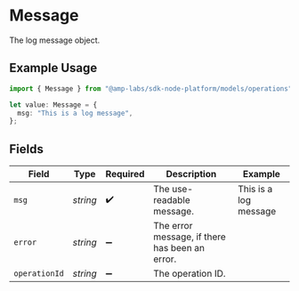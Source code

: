 # Message

The log message object.

## Example Usage

```typescript
import { Message } from "@amp-labs/sdk-node-platform/models/operations";

let value: Message = {
  msg: "This is a log message",
};
```

## Fields

| Field                                          | Type                                           | Required                                       | Description                                    | Example                                        |
| ---------------------------------------------- | ---------------------------------------------- | ---------------------------------------------- | ---------------------------------------------- | ---------------------------------------------- |
| `msg`                                          | *string*                                       | :heavy_check_mark:                             | The use-readable message.                      | This is a log message                          |
| `error`                                        | *string*                                       | :heavy_minus_sign:                             | The error message, if there has been an error. |                                                |
| `operationId`                                  | *string*                                       | :heavy_minus_sign:                             | The operation ID.                              |                                                |